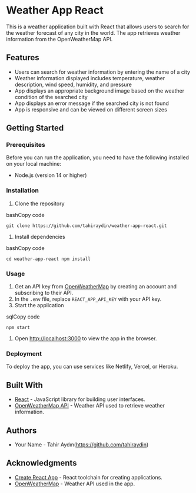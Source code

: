 Weather App React
=================

This is a weather application built with React that allows users to search for the weather forecast of any city in the world. The app retrieves weather information from the OpenWeatherMap API.

Features
--------

-   Users can search for weather information by entering the name of a city
-   Weather information displayed includes temperature, weather description, wind speed, humidity, and pressure
-   App displays an appropriate background image based on the weather condition of the searched city
-   App displays an error message if the searched city is not found
-   App is responsive and can be viewed on different screen sizes

Getting Started
---------------

### Prerequisites

Before you can run the application, you need to have the following installed on your local machine:

-   Node.js (version 14 or higher)

### Installation

1.  Clone the repository

bashCopy code

`git clone https://github.com/tahiraydin/weather-app-react.git`

1.  Install dependencies

bashCopy code

`cd weather-app-react
npm install`

### Usage

1.  Get an API key from [OpenWeatherMap](https://openweathermap.org/api) by creating an account and subscribing to their API.
2.  In the `.env` file, replace `REACT_APP_API_KEY` with your API key.
3.  Start the application

sqlCopy code

`npm start`

1.  Open [http://localhost:3000](http://localhost:3000/) to view the app in the browser.

### Deployment

To deploy the app, you can use services like Netlify, Vercel, or Heroku.

Built With
----------

-   [React](https://reactjs.org/) - JavaScript library for building user interfaces.
-   [OpenWeatherMap API](https://openweathermap.org/api) - Weather API used to retrieve weather information.

Authors
-------

-   Your Name - Tahir Aydın(https://github.com/tahiraydin)

Acknowledgments
---------------

-   [Create React App](https://create-react-app.dev/) - React toolchain for creating applications.
-   [OpenWeatherMap](https://openweathermap.org/) - Weather API used in the app.
